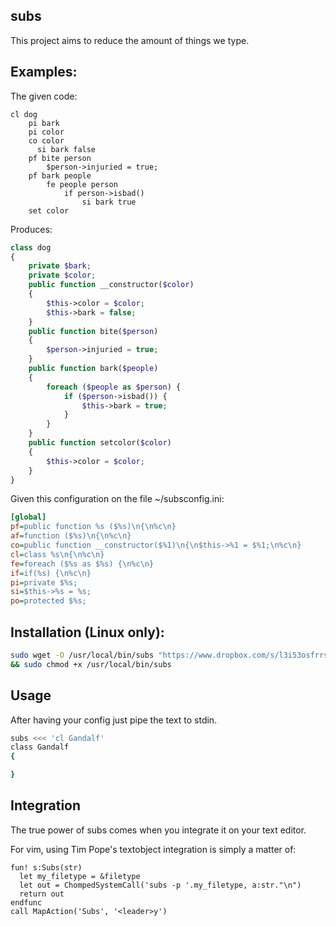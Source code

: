 ## subs

This project aims to reduce the amount of things we type.


## Examples:

The given code:

```
cl dog
    pi bark
    pi color
    co color
      si bark false
    pf bite person
        $person->injuried = true;
    pf bark people
        fe people person
            if person->isbad()
                si bark true
    set color
```

Produces:

```php
class dog
{
    private $bark;
    private $color;
    public function __constructor($color)
    {
        $this->color = $color;
        $this->bark = false;
    }
    public function bite($person)
    {
        $person->injuried = true;
    }
    public function bark($people)
    {
        foreach ($people as $person) {
            if ($person->isbad()) {
                $this->bark = true;
            }
        }
    }
    public function setcolor($color)
    {
        $this->color = $color;
    }
}
```


Given this configuration on the file ~/subsconfig.ini:

```ini
[global]
pf=public function %s ($%s)\n{\n%c\n}
af=function ($%s)\n{\n%c\n}
co=public function __constructor($%1)\n{\n$this->%1 = $%1;\n%c\n}
cl=class %s\n{\n%c\n}
fe=foreach ($%s as $%s) {\n%c\n}
if=if(%s) {\n%c\n}
pi=private $%s;
si=$this->%s = %s;
po=protected $%s;
```

## Installation (Linux only):

```sh
sudo wget -O /usr/local/bin/subs "https://www.dropbox.com/s/l3i53osfrrs5mhr/subs" \
&& sudo chmod +x /usr/local/bin/subs
```


## Usage

After having your config just pipe the text to stdin.

```sh
subs <<< 'cl Gandalf'
class Gandalf
{

}
```


## Integration

The true power of subs comes when you integrate it on your text editor.

For vim, using Tim Pope's textobject integration is simply a matter of:

```vimscript
fun! s:Subs(str)
  let my_filetype = &filetype
  let out = ChompedSystemCall('subs -p '.my_filetype, a:str."\n")
  return out
endfunc
call MapAction('Subs', '<leader>y')
```

